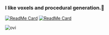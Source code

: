 ### I like voxels and procedural generation.🙂
[![ReadMe Card](https://github-readme-stats.vercel.app/api/pin/?username=dotsially&repo=project_creation&theme=dark)](https://github.com/Dotsially/project_creation)
[![ReadMe Card](https://github-readme-stats.vercel.app/api/pin/?username=dotsially&repo=idle_botanist&theme=dark)](https://github.com/Dotsially/idle_botanist)

<img src="https://github-readme-stats.vercel.app/api/top-langs?username=dotsially&show_icons=true&locale=en&layout=compact&theme=dark" alt="ovi" />

<!--
**Dotsially/Dotsially** is a ✨ _special_ ✨ repository because its `README.md` (this file) appears on your GitHub profile.

Here are some ideas to get you started:

- 🔭 I’m currently working on ...
- 🌱 I’m currently learning ...
- 👯 I’m looking to collaborate on ...
- 🤔 I’m looking for help with ...
- 💬 Ask me about ...
- 📫 How to reach me: ...
- 😄 Pronouns: ...
- ⚡ Fun fact: ...
-->
